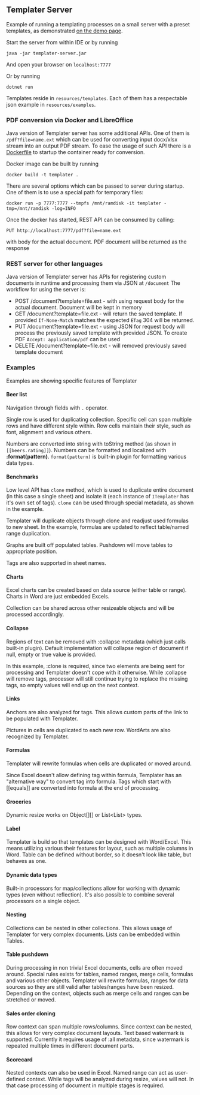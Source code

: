 ## Templater Server

Example of running a templating processes on a small server with a preset templates, as demonstrated [on the demo page](https://templater.info/demo).

Start the server from within IDE or by running

    java -jar templater-server.jar

And open your browser on `localhost:7777`

Or by running

    dotnet run

Templates reside in `resources/templates`.
Each of them has a respectable json example in `resources/examples`.

### PDF conversion via Docker and LibreOffice

Java version of Templater server has some additional APIs. One of them is `/pdf?file=name.ext` which can be used for converting input docx/xlsx stream into an output PDF stream.
To ease the usage of such API there is a [Dockerfile](Dockerfile) to startup the container ready for conversion.

Docker image can be built by running

    docker build -t templater .

There are several options which can be passed to server during startup. One of them is to use a special path for temporary files:

    docker run -p 7777:7777 --tmpfs /mnt/ramdisk -it templater -tmp=/mnt/ramdisk -log=INFO

Once the docker has started, REST API can be consumed by calling:

    PUT http://localhost:7777/pdf?file=name.ext

with body for the actual document. PDF document will be returned as the response

### REST server for other languages

Java version of Templater server has APIs for registering custom documents in runtime and processing them via JSON at `/document`
The workflow for using the server is:

  * POST /document?template=file.ext - with using request body for the actual document. Document will be kept in memory
  * GET /document?template=file.ext - will return the saved template. If provided `If-None-Match` matches the expected `ETag` 304 will be returned.
  * PUT /document?template=file.ext - using JSON for request body will process the previously saved template with provided JSON. To create PDF `Accept: application/pdf` can be used
  * DELETE /document?template=file.ext - will removed previously saved template document

### Examples

Examples are showing specific features of Templater

#### Beer list

Navigation through fields with `.` operator.

Single row is used for duplicating collection. Specific cell can span multiple rows and have different style within.
Row cells maintain their style, such as font, alignment and various others.

Numbers are converted into string with toString method (as shown in `[[beers.rating]]`).
Numbers can be formatted and localized with **:format(pattern)**. `format(pattern)` is built-in plugin for formatting various data types.

#### Benchmarks

Low level API has `clone` method, which is used to duplicate entire document (in this case a single sheet) and isolate it (each instance of `ITemplater` has it's own set of tags).
`clone` can be used through special metadata, as shown in the example.

Templater will duplicate objects through clone and readjust used formulas to new sheet. In the example, formulas are updated to reflect table/named range duplication.

Graphs are built off populated tables.
Pushdown will move tables to appropriate position.

Tags are also supported in sheet names.

#### Charts

Excel charts can be created based on data source (either table or range).
Charts in Word are just embedded Excels.

Collection can be shared across other resizeable objects and will be processed accordingly.

#### Collapse

Regions of text can be removed with :collapse metadata (which just calls built-in plugin).
Default implementation will collapse region of document if null, empty or true value is provided.

In this example, :clone is required, since two elements are being sent for processing and Templater doesn't cope with it otherwise.
While :collapse will remove tags, processor will still continue trying to replace the missing tags, so empty values will end up on the next context.

#### Links

Anchors are also analyzed for tags. This allows custom parts of the link to be populated with Templater.

Pictures in cells are duplicated to each new row.
WordArts are also recognized by Templater.

#### Formulas

Templater will rewrite formulas when cells are duplicated or moved around.

Since Excel doesn't allow defining tag within formula, Templater has an "alternative way" to convert tag into formula.
Tags which start with [[equals]] are converted into formula at the end of processing.

#### Groceries

Dynamic resize works on Object[][] or List<List<Object>> types.

#### Label

Templater is build so that templates can be designed with Word/Excel. 
This means utilizing various their features for layout, such as multiple columns in Word.
Table can be defined without border, so it doesn't look like table, but behaves as one.

#### Dynamic data types

Built-in processors for map/collections allow for working with dynamic types (even without reflection).
It's also possible to combine several processors on a single object.

#### Nesting

Collections can be nested in other collections. This allows usage of Templater for very complex documents.
Lists can be embedded within Tables.

#### Table pushdown

During processing in non trivial Excel documents, cells are often moved around.
Special rules exists for tables, named ranges, merge cells, formulas and various other objects.
Templater will rewrite formulas, ranges for data sources so they are still valid after tables/ranges have been resized.
Depending on the context, objects such as merge cells and ranges can be stretched or moved.

#### Sales order cloning

Row context can span multiple rows/columns.
Since context can be nested, this allows for very complex document layouts.
Text based watermark is supported.
Currently it requires usage of :all metadata, since watermark is repeated multiple times in different document parts.

#### Scorecard

Nested contexts can also be used in Excel. Named range can act as user-defined context.
While tags will be analyzed during resize, values will not. 
In that case processing of document in multiple stages is required.